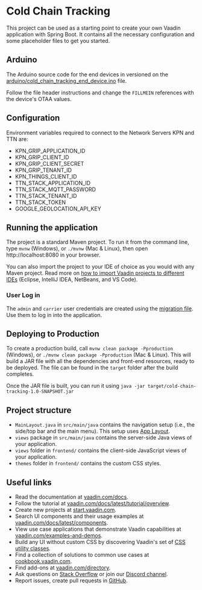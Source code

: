 # Cold Chain Tracking

This project can be used as a starting point to create your own Vaadin application with Spring Boot.
It contains all the necessary configuration and some placeholder files to get you started.

## Arduino

The Arduino source code for the end devices in versioned on the
[arduino/cold_chain_tracking_end_device.ino](arduino/cold_chain_tracking_end_device.ino) file.

Follow the file header instructions and change the `FILLMEIN` references with the device's OTAA values.

## Configuration

Environment variables required to connect to the Network Servers KPN and TTN are:

- KPN_GRIP_APPLICATION_ID
- KPN_GRIP_CLIENT_ID
- KPN_GRIP_CLIENT_SECRET
- KPN_GRIP_TENANT_ID
- KPN_THINGS_CLIENT_ID
- TTN_STACK_APPLICATION_ID
- TTN_STACK_MQTT_PASSWORD
- TTN_STACK_TENANT_ID
- TTN_STACK_TOKEN
- GOOGLE_GEOLOCATION_API_KEY

## Running the application

The project is a standard Maven project. To run it from the command line,
type `mvnw` (Windows), or `./mvnw` (Mac & Linux), then open
http://localhost:8080 in your browser.

You can also import the project to your IDE of choice as you would with any
Maven project. Read more on [how to import Vaadin projects to different IDEs](https://vaadin.com/docs/latest/guide/step-by-step/importing) (Eclipse, IntelliJ IDEA, NetBeans, and VS Code).

### User Log in

The `admin` and `carrier` user credentials are created using the
[migration file](src/main/resources/db/migration/V1_0_1__INITIAL_DML.sql). Use them to log in into the application.

## Deploying to Production

To create a production build, call `mvnw clean package -Pproduction` (Windows),
or `./mvnw clean package -Pproduction` (Mac & Linux).
This will build a JAR file with all the dependencies and front-end resources,
ready to be deployed. The file can be found in the `target` folder after the build completes.

Once the JAR file is built, you can run it using
`java -jar target/cold-chain-tracking-1.0-SNAPSHOT.jar`

## Project structure

- `MainLayout.java` in `src/main/java` contains the navigation setup (i.e., the
  side/top bar and the main menu). This setup uses
  [App Layout](https://vaadin.com/docs/components/app-layout).
- `views` package in `src/main/java` contains the server-side Java views of your application.
- `views` folder in `frontend/` contains the client-side JavaScript views of your application.
- `themes` folder in `frontend/` contains the custom CSS styles.

## Useful links

- Read the documentation at [vaadin.com/docs](https://vaadin.com/docs).
- Follow the tutorial at [vaadin.com/docs/latest/tutorial/overview](https://vaadin.com/docs/latest/tutorial/overview).
- Create new projects at [start.vaadin.com](https://start.vaadin.com/).
- Search UI components and their usage examples at [vaadin.com/docs/latest/components](https://vaadin.com/docs/latest/components).
- View use case applications that demonstrate Vaadin capabilities at [vaadin.com/examples-and-demos](https://vaadin.com/examples-and-demos).
- Build any UI without custom CSS by discovering Vaadin's set of [CSS utility classes](https://vaadin.com/docs/styling/lumo/utility-classes). 
- Find a collection of solutions to common use cases at [cookbook.vaadin.com](https://cookbook.vaadin.com/).
- Find add-ons at [vaadin.com/directory](https://vaadin.com/directory).
- Ask questions on [Stack Overflow](https://stackoverflow.com/questions/tagged/vaadin) or join our [Discord channel](https://discord.gg/MYFq5RTbBn).
- Report issues, create pull requests in [GitHub](https://github.com/vaadin).
